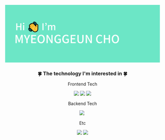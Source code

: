 ![](https://github.com/chomyoenggeun/TIL/blob/master/name.png?raw=true)

<h3 align="center">🍀 The technology I'm interested in 🍀</h3>



<p align="center">Frontend Tech</p>

<p align="center"> 
<img src=https://img.shields.io/badge/-Javascript-orange>
<img src=https://img.shields.io/badge/-HTML-red>
<img src=https://img.shields.io/badge/-CSS-yellow>    
</p>



<p align="center">Backend Tech</p>

<p align="center">
<img src="https://img.shields.io/badge/Python-3766AB?style=flat-square&logo=Python&logoColor=white"/></a>&nbsp 
</p>

<p align="center">Etc</p>

<p align="center">
<img src=https://img.shields.io/badge/-Github-black>
<img src=https://img.shields.io/badge/-Git-red>
</p>



